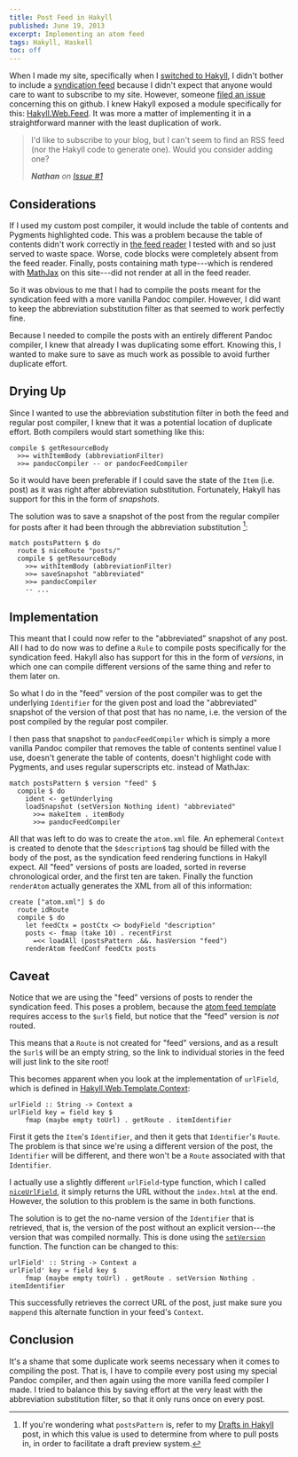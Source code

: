 ```yaml
---
title: Post Feed in Hakyll
published: June 19, 2013
excerpt: Implementing an atom feed
tags: Hakyll, Haskell
toc: off
---
```


When I made my site, specifically when I [switched to Hakyll](/posts/the-switch-to-hakyll), I didn't bother to include a [syndication feed](http://en.wikipedia.org/wiki/Web_feed) because I didn't expect that anyone would care to want to subscribe to my site. However, someone [filed an issue](https://github.com/blaenk/blaenk.github.io/issues/1) concerning this on github. I knew Hakyll exposed a module specifically for this: [Hakyll.Web.Feed](http://hackage.haskell.org/packages/archive/hakyll/latest/doc/html/Hakyll-Web-Feed.html). It was more a matter of implementing it in a straightforward manner with the least duplication of work.

> I'd like to subscribe to your blog, but I can't seem to find an RSS feed (nor the Hakyll code to generate one). Would you consider adding one?
>
> <cite>**Nathan** on [Issue #1](https://github.com/blaenk/blaenk.github.io/issues/1)</cite>

## Considerations

If I used my custom post compiler, it would include the table of contents and Pygments highlighted code. This was a problem because the table of contents didn't work correctly in [the feed reader](https://yoleoreader.com/) I tested with and so just served to waste space. Worse, code blocks were completely absent from the feed reader. Finally, posts containing math type---which is rendered with [MathJax](http://www.mathjax.org/) on this site---did not render at all in the feed reader.

So it was obvious to me that I had to compile the posts meant for the syndication feed with a more vanilla Pandoc compiler. However, I did want to keep the abbreviation substitution filter as that seemed to work perfectly fine.

Because I needed to compile the posts with an entirely different Pandoc compiler, I knew that already I was duplicating some effort. Knowing this, I wanted to make sure to save as much work as possible to avoid further duplicate effort.

## Drying Up

Since I wanted to use the abbreviation substitution filter in both the feed and regular post compiler, I knew that it was a potential location of duplicate effort. Both compilers would start something like this:

~~~ {lang="haskell"}
compile $ getResourceBody
  >>= withItemBody (abbreviationFilter)
  >>= pandocCompiler -- or pandocFeedCompiler
~~~

So it would have been preferable if I could save the state of the `Item` (i.e. post) as it was right after abbreviation substitution. Fortunately, Hakyll has support for this in the form of _snapshots_.

The solution was to save a snapshot of the post from the regular compiler for posts after it had been through the abbreviation substitution [^1]:

~~~ {lang="haskell"}
match postsPattern $ do
  route $ niceRoute "posts/"
  compile $ getResourceBody
    >>= withItemBody (abbreviationFilter)
    >>= saveSnapshot "abbreviated"
    >>= pandocCompiler
    -- ...
~~~

## Implementation

This meant that I could now refer to the "abbreviated" snapshot of any post. All I had to do now was to define a `Rule` to compile posts specifically for the syndication feed. Hakyll also has support for this in the form of _versions_, in which one can compile different versions of the same thing and refer to them later on.

So what I do in the "feed" version of the post compiler was to get the underlying `Identifier` for the given post and load the "abbreviated" snapshot of the version of that post that has no name, i.e. the version of the post compiled by the regular post compiler.

I then pass that snapshot to `pandocFeedCompiler` which is simply a more vanilla Pandoc compiler that removes the table of contents sentinel value I use, doesn't generate the table of contents, doesn't highlight code with Pygments, and uses regular superscripts etc. instead of MathJax:

~~~ {lang="haskell"}
match postsPattern $ version "feed" $
  compile $ do
    ident <- getUnderlying
    loadSnapshot (setVersion Nothing ident) "abbreviated"
      >>= makeItem . itemBody
      >>= pandocFeedCompiler
~~~

All that was left to do was to create the `atom.xml` file. An ephemeral `Context` is created to denote that the `$description$` tag should be filled with the body of the post, as the syndication feed rendering functions in Hakyll expect. All "feed" versions of posts are loaded, sorted in reverse chronological order, and the first ten are taken. Finally the function `renderAtom` actually generates the XML from all of this information:

~~~ {lang="haskell"}
create ["atom.xml"] $ do
  route idRoute
  compile $ do
    let feedCtx = postCtx <> bodyField "description"
    posts <- fmap (take 10) . recentFirst
      =<< loadAll (postsPattern .&&. hasVersion "feed")
    renderAtom feedConf feedCtx posts
~~~

## Caveat

Notice that we are using the "feed" versions of posts to render the syndication feed. This poses a problem, because the [atom feed template](https://github.com/jaspervdj/hakyll/blob/master/data/templates/atom-item.xml) requires access to the `$url$` field, but notice that the "feed" version is _not_ routed.

This means that a `Route` is not created for "feed" versions, and as a result the `$url$` will be an empty string, so the link to individual stories in the feed will just link to the site root!

This becomes apparent when you look at the implementation of `urlField`, which is defined in [Hakyll.Web.Template.Context](http://hackage.haskell.org/packages/archive/hakyll/latest/doc/html/Hakyll-Web-Template-Context.html):

~~~ {lang="haskell"}
urlField :: String -> Context a
urlField key = field key $
    fmap (maybe empty toUrl) . getRoute . itemIdentifier
~~~

First it gets the `Item`'s `Identifier`, and then it gets that `Identifier`'s `Route`. The problem is that since we're using a different version of the post, the `Identifier` will be different, and there won't be a `Route` associated with that `Identifier`.

I actually use a slightly different `urlField`-type function, which I called [`niceUrlField`](https://github.com/blaenk/blaenk.github.io/blob/1379be96c66de626b2623d0b09ce32e065da4f49/src/Site/Fields.hs#L80), it simply returns the URL without the `index.html` at the end. However, the solution to this problem is the same in both functions.

The solution is to get the no-name version of the `Identifier` that is retrieved, that is, the version of the post without an explicit version---the version that was compiled normally. This is done using the [`setVersion`](http://hackage.haskell.org/packages/archive/hakyll/latest/doc/html/Hakyll-Core-Identifier.html#v:setVersion) function. The function can be changed to this:

~~~ {lang="haskell"}
urlField' :: String -> Context a
urlField' key = field key $
    fmap (maybe empty toUrl) . getRoute . setVersion Nothing . itemIdentifier
~~~

This successfully retrieves the correct URL of the post, just make sure you `mappend` this alternate function in your feed's `Context`.

## Conclusion

It's a shame that some duplicate work seems necessary when it comes to compiling the post. That is, I have to compile every post using my special Pandoc compiler, and then again using the more vanilla feed compiler I made. I tried to balance this by saving effort at the very least with the abbreviation substitution filter, so that it only runs once on every post.

[^1]: If you're wondering what `postsPattern` is, refer to my [Drafts in Hakyll](/posts/drafts-in-hakyll) post, in which this value is used to determine from where to pull posts in, in order to facilitate a draft preview system.

